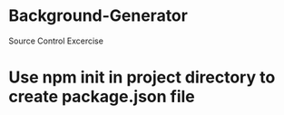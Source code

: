 # Background-Generator
Source Control Excercise
# Use npm init in project directory to create package.json file
